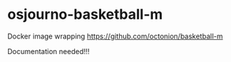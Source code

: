 # osjourno-basketball-m
Docker image wrapping https://github.com/octonion/basketball-m

Documentation needed!!!
